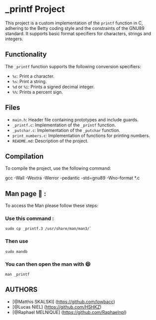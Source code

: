 # _printf Project

This project is a custom implementation of the `printf` function in C, adhering to the Betty coding style and the constraints of the GNU89 standard. It supports basic format specifiers for characters, strings and integers.

## Functionality

The `_printf` function supports the following conversion specifiers:
- `%c`: Print a character.
- `%s`: Print a string.
- `%d` or `%i`: Prints a signed decimal integer.
- `%%`: Prints a percent sign.

## Files

- `main.h`: Header file containing prototypes and include guards.
- `_printf.c`: Implementation of the `_printf` function.
- `_putchar.c`: Implementation of the `_putchar` function.
- `print_numbers.c`: Implementation of functions for printing numbers.
- `README.md`: Description of the project.

## Compilation

To compile the project, use the following command:

gcc -Wall -Wextra -Werror -pedantic -std=gnu89 -Wno-format *.c

## Man page :page_facing_up: :

To access the Man please follow these steps:
### Use this command : 
```
sudo cp _printf.3 /usr/share/man/man3/`
```
### Then use 
```
sudo mandb
```
### You can then open the man with :smile:
```
man _printf
```

## AUTHORS

- [@Matthis SKALSKI] (https://github.com/lowbacc)
- [@Lucas NIEL] (https://github.com/HSHKZ)
- [@Raphael MELNIQUE] (https://github.com/Raphaelnpl)
